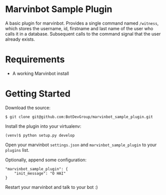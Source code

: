 # Marvinbot Sample Plugin
A basic plugin for marvinbot. Provides a single command named `/witness`,
which stores the username, id, firstname and last name of the user who calls
it in a database. Subsequent calls to the command signal that the user already
exists.

# Requirements

- A working Marvinbot install

# Getting Started

Download the source:

    $ git clone git@github.com:BotDevGroup/marvinbot_sample_plugin.git

Install the plugin into your virtualenv:

    (venv)$ python setup.py develop

Open your marvinbot `settings.json` and `marvinbot_sample_plugin` to your
`plugins` list.

Optionally, append some configuration:

    "marvinbot_sample_plugin": {
        "init_message": "O HAI"
    }

Restart your marvinbot and talk to your bot :)
